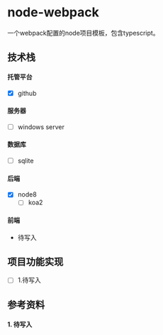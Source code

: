 # node-webpack

一个webpack配置的node项目模板，包含typescript。

## 技术栈

#### 托管平台

- [x] github

#### 服务器

- [ ] windows server

#### 数据库

- [ ] sqlite

#### 后端

- [x] node8
    - [ ] koa2

#### 前端

- 待写入

## 项目功能实现

- [ ] 1.待写入

## 参考资料

#### 1. 待写入
